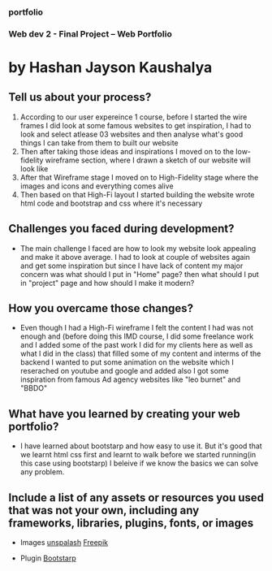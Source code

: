 ### portfolio
### Web dev 2 - Final Project – Web Portfolio
# by Hashan Jayson Kaushalya

## Tell us about your process?

  1. According to our user expereince 1 course, before I started the wire frames I did look at some famous websites to get inspiration, I had to look and select atlease 03           websites and then analyse what's good things I can take from them to built our website
  2. Then after taking those ideas and inspirations I moved on to the low-fidelity wireframe section, where I drawn a sketch of our website will look like
  3. After that Wireframe stage I moved on to High-Fidelity stage where the images and icons and everything comes alive
  4. Then based on that High-Fi layout I started building the website wrote html code and bootstrap and css where it's necessary

## Challenges you faced during development?

- The main challenge I faced are how to look my website look appealing and make it above average. I had to look at couple of websites again and get some inspiration but since I have lack of content my major concern was what should I put in "Home" page? then what should I put in "project" page and how should I make it modern?

## How you overcame those changes?

- Even though I had a High-Fi wireframe I felt the content I had was not enough and (before doing this IMD course, I did some freelance work and I added some of the past work I did for my clients here as well as what I did in the class) that filled some of my content and interms of the backend I wanted to put some animation on the website which I reserached on youtube and google and added also I got some inspiration from famous Ad agency websites like "leo burnet" and "BBDO" 

## What have you learned by creating your web portfolio?

- I have learned about bootstarp and how easy to use it. But it's good that we learnt html css first and learnt to walk before we started running(in this case using bootstarp) I beleive if we know the basics we can solve any problem.

## Include a list of any assets or resources you used that was not your own, including any frameworks, libraries, plugins, fonts, or images

- Images
 [unspalash](https://unsplash.com/photos/pKRNxEguRgM)
 [Freepik](https://www.freepik.com/free-vector/mobile-app-development-isometric-composition-with-human-characters-robotic-arm-smartphone-platforms-with-rocket-vector-illustration_33771277.htm)

- Plugin 
 [Bootstarp](https://getbootstrap.com/)
